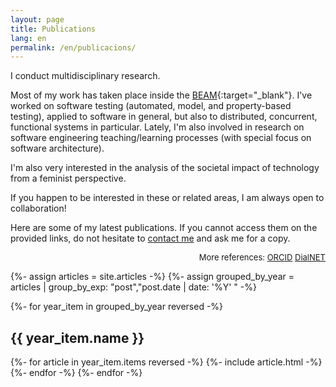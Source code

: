 ```yaml
---
layout: page
title: Publications
lang: en
permalink: /en/publicacions/
---
```


I conduct multidisciplinary research.

Most of my work has taken place inside the [BEAM][beam]{:target="_blank"}. I've worked on software testing (automated, model, and property-based testing), applied to software in general, but also to distributed, concurrent, functional systems in particular. Lately, I'm also involved in research on software engineering teaching/learning processes (with special focus on software architecture).

I'm also very interested in the analysis of the societal impact of technology from a feminist perspective. 

If you happen to be interested in these or related areas, I am always open to collaboration!

Here are some of my latest publications. If you cannot access them on the provided links, do not hesitate to <a href="mailto:lcastro@udc.gal">contact me</a> and ask me for a copy.

<div style="font-size: small; text-align: right">
More references: 
<a href="https://orcid.org/0000-0002-3028-1523" class="articles" rel="external nofollow noopener" target="_blank">ORCID</a>
<a href="https://dialnet.unirioja.es/servlet/autor?codigo=2608289" class="articles" rel="external nofollow noopener" target="_blank">DialNET</a>
</div>

{%- assign articles = site.articles -%}
{%- assign grouped_by_year = articles | group_by_exp: "post","post.date | date: '%Y' " -%}

{%- for year_item in grouped_by_year reversed -%}
<span style="display: block; ">
  <h2>{{ year_item.name }}</h2>
  {%- for article in year_item.items reversed -%}
    {%- include article.html -%}
  {%- endfor -%}
{%- endfor -%}

[beam]: https://www.erlang.org/blog/a-brief-beam-primer